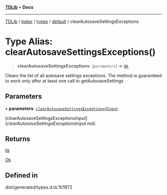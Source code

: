 [**TDLib**](../../../../../../README.md) • **Docs**

***

[TDLib](../../../../../../modules.md) / [index](../../../../../README.md) / [types](../../../README.md) / [default](../README.md) / clearAutosaveSettingsExceptions

# Type Alias: clearAutosaveSettingsExceptions()

> **clearAutosaveSettingsExceptions**: (`parameters`) => [`Ok`](Ok-1.md)

Clears the list of all autosave settings exceptions. The method is guaranteed to work only after at least one call to getAutosaveSettings

## Parameters

• **parameters**: [`clearAutosaveSettingsExceptions$Input`](clearAutosaveSettingsExceptions$Input.md)

[clearAutosaveSettingsExceptions$Input](clearAutosaveSettingsExceptions$Input.md)

## Returns

[`Ok`](Ok-1.md)

[Ok](Ok-1.md)

## Defined in

dist/generated/types.d.ts:101972
